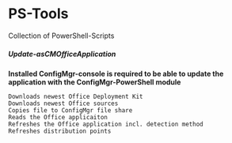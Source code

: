 # PS-Tools
Collection of PowerShell-Scripts

##### Update-asCMOfficeApplication
**Installed ConfigMgr-console is required to be able to update the application with the ConfigMgr-PowerShell module**
~~~
Downloads newest Office Deployment Kit
Downloads newest Office sources
Copies file to ConfigMgr file share
Reads the Office applicaiton
Refreshes the Office application incl. detection method
Refreshes distribution points
~~~
